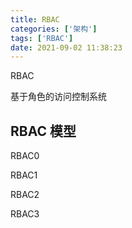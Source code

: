```yaml
---
title: RBAC
categories: ['架构']
tags: ['RBAC']
date: 2021-09-02 11:38:23
---
```


RBAC

基于角色的访问控制系统

## RBAC 模型

RBAC0

RBAC1

RBAC2

RBAC3

